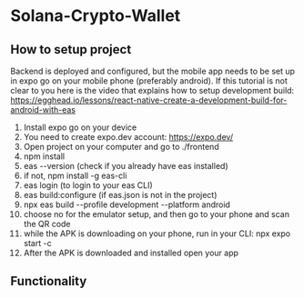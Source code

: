 # Solana-Crypto-Wallet

## How to setup project
Backend is deployed and configured, but the mobile app needs to be set up in expo go on your mobile phone (preferably android).
If this tutorial is not clear to you here is the video that explains how to setup development build:
https://egghead.io/lessons/react-native-create-a-development-build-for-android-with-eas
  1. Install expo go on your device
  2. You need to create expo.dev account: https://expo.dev/
  3. Open project on your computer and go to ./frontend
  4. npm install
  5. eas --version (check if you already have eas installed)
  6. if not, npm install -g eas-cli
  7. eas login (to login to your eas CLI)
  8. eas build:configure (if eas.json is not in the project)
  9. npx eas build --profile development --platform android
  10. choose no for the emulator setup, and then go to your phone and scan the QR code
  11. while the APK is downloading on your phone, run in your CLI: npx expo start -c
  12. After the APK is downloaded and installed open your app

## Functionality
